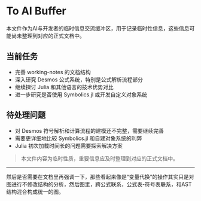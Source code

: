 # To AI Buffer

本文件作为AI与开发者的临时信息交流缓冲区，用于记录临时性信息，这些信息可能尚未整理到对应的正式文档中。

## 当前任务

- 完善 working-notes 的文档结构
- 深入研究 Desmos 公式系统，特别是公式解析流程部分
- 继续探讨 Julia 和其他语言的技术优势对比
- 进一步研究是否使用 Symbolics.jl 或开发自定义对象系统

## 待处理问题

- 对 Desmos 符号解析和计算流程的建模还不完整，需要继续完善
- 需要更详细地比较 Symbolics.jl 和自建对象系统的利弊
- Julia 初次加载时间长的问题需要探索解决方案

> 本文件内容为临时性质，重要信息应及时整理到对应的正式文档中。

---

然后是否需要在文档里再强调一下，那些看起来像是“变量代换”的操作其实只是对图进行不修改结构的分析，然后图里，跨公式联系，公式表-符号表联系，和AST结构混合构成统一的图。

